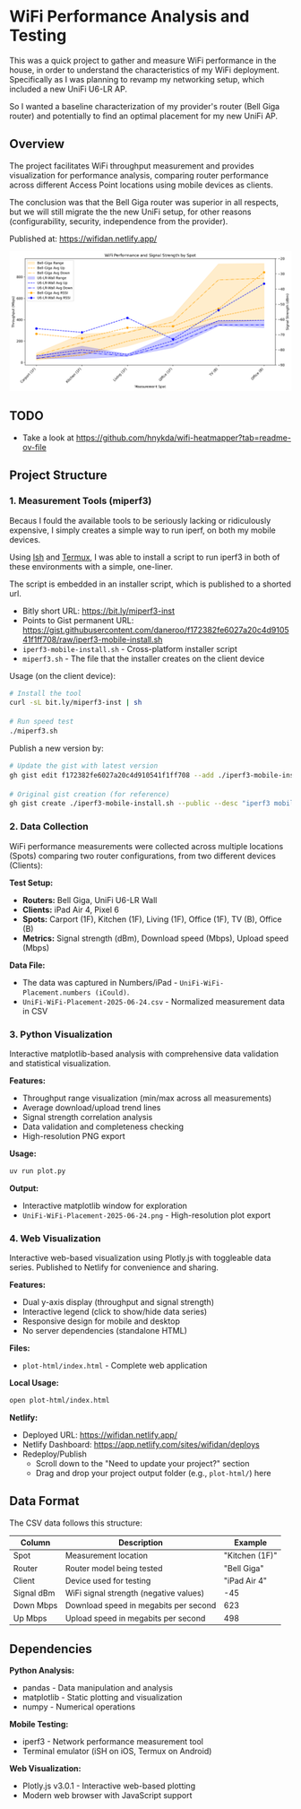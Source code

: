 # WiFi Performance Analysis and Testing

This was a quick project to gather and measure WiFi performance in the house, in order to understand the characteristics of my WiFi deployment. Specifically as I was planning to revamp my networking setup, which included a new UniFi U6-LR AP.

So I wanted a baseline characterization of my provider's router (Bell Giga router) and potentially to find an optimal placement for my new UniFi AP.

## Overview

The project facilitates WiFi throughput measurement and provides visualization  for performance analysis, comparing router performance across different Access Point locations using mobile devices as clients.

The conclusion was that the Bell Giga router was superior in all respects, but we will still migrate the the new UniFi setup, for other reasons (configurability, security, independence from the provider).

Published at: <https://wifidan.netlify.app/>

![WiFi Performance Analysis Results](UniFi-WiFi-Placement-2025-06-24.png)

## TODO

- Take a look at <https://github.com/hnykda/wifi-heatmapper?tab=readme-ov-file>

## Project Structure

### 1. Measurement Tools (miperf3)

Becaus I fould the available tools to be seriously lacking or ridiculously expensive, I simply creates a simple way to run iperf, on both my mobile devices.

Using [Ish](https://ish.app/) and [Termux](https://wiki.termux.com/wiki/Main_Page), I was able to install a script to run iperf3 in both of these environments with a simple, one-liner.

The script is embedded in an installer script, which is published to a shorted url.

- Bitly short URL: <https://bit.ly/miperf3-inst>
- Points to Gist permanent URL: <https://gist.githubusercontent.com/daneroo/f172382fe6027a20c4d910541f1ff708/raw/iperf3-mobile-install.sh>
- `iperf3-mobile-install.sh` - Cross-platform installer script
- `miperf3.sh` - The file that the installer creates on the client device

Usage (on the client device):

```bash
# Install the tool
curl -sL bit.ly/miperf3-inst | sh

# Run speed test
./miperf3.sh
```

Publish a new version by:

```bash
# Update the gist with latest version
gh gist edit f172382fe6027a20c4d910541f1ff708 --add ./iperf3-mobile-install.sh

# Original gist creation (for reference)
gh gist create ./iperf3-mobile-install.sh --public --desc "iperf3 mobile testing script installer"
```

### 2. Data Collection

WiFi performance measurements were collected across multiple locations (Spots) comparing two router configurations, from two different devices (Clients):

**Test Setup:**

- **Routers:** Bell Giga, UniFi U6-LR Wall
- **Clients:** iPad Air 4, Pixel 6
- **Spots:** Carport (1F), Kitchen (1F), Living (1F), Office (1F), TV (B), Office (B)
- **Metrics:** Signal strength (dBm), Download speed (Mbps), Upload speed (Mbps)

**Data File:**

- The data was captured in Numbers/iPad - `UniFi-WiFi-Placement.numbers (iCould)`.
- `UniFi-WiFi-Placement-2025-06-24.csv` - Normalized measurement data in CSV

### 3. Python Visualization

Interactive matplotlib-based analysis with comprehensive data validation and statistical visualization.

**Features:**

- Throughput range visualization (min/max across all measurements)
- Average download/upload trend lines
- Signal strength correlation analysis
- Data validation and completeness checking
- High-resolution PNG export

**Usage:**

```bash
uv run plot.py
```

**Output:**

- Interactive matplotlib window for exploration
- `UniFi-WiFi-Placement-2025-06-24.png` - High-resolution plot export

### 4. Web Visualization

Interactive web-based visualization using Plotly.js with toggleable data series. Published to Netlify for convenience and sharing.

**Features:**

- Dual y-axis display (throughput and signal strength)
- Interactive legend (click to show/hide data series)
- Responsive design for mobile and desktop
- No server dependencies (standalone HTML)

**Files:**

- `plot-html/index.html` - Complete web application

**Local Usage:**

```bash
open plot-html/index.html
```

**Netlify:**

- Deployed URL: <https://wifidan.netlify.app/>
- Netlify Dashboard: <https://app.netlify.com/sites/wifidan/deploys>
- Redeploy/Publish
  - Scroll down to the "Need to update your project?" section
  - Drag and drop your project output folder (e.g., `plot-html/`) here

## Data Format

The CSV data follows this structure:

| Column     | Description                            | Example        |
|------------|----------------------------------------|----------------|
| Spot       | Measurement location                   | "Kitchen (1F)" |
| Router     | Router model being tested              | "Bell Giga"    |
| Client     | Device used for testing                | "iPad Air 4"   |
| Signal dBm | WiFi signal strength (negative values) | -45            |
| Down Mbps  | Download speed in megabits per second  | 623            |
| Up Mbps    | Upload speed in megabits per second    | 498            |

## Dependencies

**Python Analysis:**

- pandas - Data manipulation and analysis
- matplotlib - Static plotting and visualization
- numpy - Numerical operations

**Mobile Testing:**

- iperf3 - Network performance measurement tool
- Terminal emulator (iSH on iOS, Termux on Android)

**Web Visualization:**

- Plotly.js v3.0.1 - Interactive web-based plotting
- Modern web browser with JavaScript support
